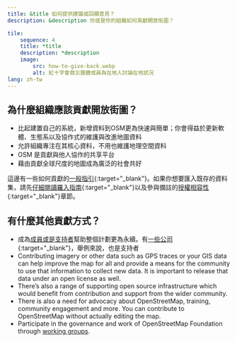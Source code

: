 ```yaml
---
title: &title 如何提供建議或回饋意見？
description: &description 你或是你的組織如何貢獻開放街圖？

tile:
    sequence: 4
    title: *title 
    description: *description
    image:
        src: how-to-give-back.webp
        alt: 紅十字會救災團體成員與在地人討論在地狀況
lang: zh-tw
---
```


## 為什麼組織應該貢獻開放街圖？

* 比起建置自己的系統，新增資料到OSM更為快速與簡單；你會得益於更新軟體、生態系以及協作式的維護與改進地圖資料
* 允許組織專注在其核心資料，不用也維護地理空間資料
* OSM 是貢獻與他人協作的共享平台
* 藉由貢獻全球尺度的地圖成為廣泛的社會共好

這邊有一些如何貢獻的[一般指引](https://wiki.openstreetmap.org/wiki/How_We_Map){:target="_blank"}。如果你想要匯入既存的資料集，請先[仔細閱讀羅入指南](https://wiki.openstreetmap.org/wiki/Import/Guidelines){:target="_blank"}以及參與備註的[授權相容性](https://wiki.openstreetmap.org/wiki/Import/Guidelines#Step_3_-_License_approval){:target="_blank"}章節。

## 有什麼其他貢獻方式？

* 成為[成員或是支持者](/about-osm-community/donate-to-osm.md)幫助整個計劃更為永續。有[一些公司](https://wiki.osmfoundation.org/wiki/Corporate_Members){:target="_blank"}，舉例來說，也是支持者
* Contributing imagery or other data such as GPS traces or your GIS data can help improve the map for all and provide a means for the community to use that information to collect new data. It is important to release that data under an open license as well.
* There’s also a range of supporting open source infrastructure which would benefit from contribution and support from the wider community.
* There is also a need for advocacy about OpenStreetMap, training, community engagement and more. You can contribute to OpenStreetMap without actually editing the map.
* Participate in the governance and work of OpenStreetMap Foundation through [working groups](/about-osm-community/working-groups.md).
